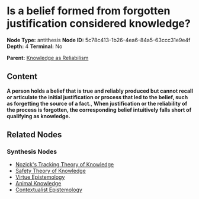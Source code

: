 # Is a belief formed from forgotten justification considered knowledge?

**Node Type:** antithesis
**Node ID:** 5c78c413-1b26-4ea6-84a5-63ccc31e9e4f
**Depth:** 4
**Terminal:** No

**Parent:** [Knowledge as Reliabilism](knowledge-as-reliabilism-synthesis-9092592f-87ca-44a8-be1a-ffe1de4aaee9.md)

## Content

**A person holds a belief that is true and reliably produced but cannot recall or articulate the initial justification or process that led to the belief, such as forgetting the source of a fact.**, **When justification or the reliability of the process is forgotten, the corresponding belief intuitively falls short of qualifying as knowledge.**

## Related Nodes

### Synthesis Nodes

- [Nozick's Tracking Theory of Knowledge](nozicks-tracking-theory-of-knowledge-synthesis-d6c06b05-732f-4d19-a0b8-7ef10484302c.md)
- [Safety Theory of Knowledge](safety-theory-of-knowledge-synthesis-767d1751-b913-4c50-b532-9f02fc8e041a.md)
- [Virtue Epistemology](virtue-epistemology-synthesis-304d6228-4b1f-41bf-9735-451634da0833.md)
- [Animal Knowledge](animal-knowledge-synthesis-8a41a9ad-3d04-42fb-b224-46a46af4c434.md)
- [Contextualist Epistemology](contextualist-epistemology-synthesis-bd287c39-1f23-48b0-9325-4c0213f2d28c.md)
